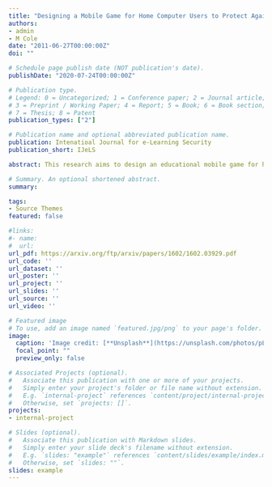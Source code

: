 ```yaml
---
title: "Designing a Mobile Game for Home Computer Users to Protect Against Phishing Attacks"
authors:
- admin
- M Cole
date: "2011-06-27T00:00:00Z"
doi: ""

# Schedule page publish date (NOT publication's date).
publishDate: "2020-07-24T00:00:00Z"

# Publication type.
# Legend: 0 = Uncategorized; 1 = Conference paper; 2 = Journal article;
# 3 = Preprint / Working Paper; 4 = Report; 5 = Book; 6 = Book section;
# 7 = Thesis; 8 = Patent
publication_types: ["2"]

# Publication name and optional abbreviated publication name.
publication: Intenatioal Journal for e-Learning Security 
publication_short: IJeLS

abstract: This research aims to design an educational mobile game for home computer users to protect against phishing attacks. Phishing is an online identity theft which aims to steal sensitive information such as username, password and online banking details from victims. To prevent this, phishing education needs to be considered. Mobile games could facilitate to embed learning in a natural environment. The paper introduces a mobile game design based on a story which is simplifying and exaggerating real life. We use a theoretical model derived from Technology Threat Avoidance Theory (TTAT) to address the game design issues and game design principles were used as a set of guidelines for structuring and presenting information. The overall mobile game design was aimed to enhance avoidance motivation and behaviour of home computer users to protect against phishing threats. The prototype game design is presented on Google App Inventor Emulator. We believe by training home computer users to protect against phishing attacks, would be an aid to enable the cyberspace as a secure environment. 

# Summary. An optional shortened abstract.
summary: 

tags:
- Source Themes
featured: false

#links:
#- name: 
#  url: 
url_pdf: https://arxiv.org/ftp/arxiv/papers/1602/1602.03929.pdf
url_code: ''
url_dataset: ''
url_poster: ''
url_project: ''
url_slides: ''
url_source: ''
url_video: ''

# Featured image
# To use, add an image named `featured.jpg/png` to your page's folder. 
image:
  caption: 'Image credit: [**Unsplash**](https://unsplash.com/photos/pLCdAaMFLTE)'
  focal_point: ""
  preview_only: false

# Associated Projects (optional).
#   Associate this publication with one or more of your projects.
#   Simply enter your project's folder or file name without extension.
#   E.g. `internal-project` references `content/project/internal-project/index.md`.
#   Otherwise, set `projects: []`.
projects:
- internal-project

# Slides (optional).
#   Associate this publication with Markdown slides.
#   Simply enter your slide deck's filename without extension.
#   E.g. `slides: "example"` references `content/slides/example/index.md`.
#   Otherwise, set `slides: ""`.
slides: example
---
```



